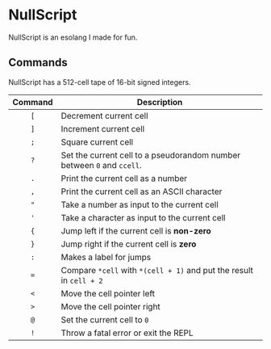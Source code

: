 # NullScript

NullScript is an esolang I made for fun.

## Commands

NullScript has a 512-cell tape of 16-bit signed integers.

|Command|Description|
|:-:|---|
|`[`|Decrement current cell
|`]`|Increment current cell
|`;`|Square current cell
|`?`|Set the current cell to a pseudorandom number between `0` and `ccell`.
|`.`|Print the current cell as a number
|`,`|Print the current cell as an ASCII character
|`"`|Take a number as input to the current cell
|`'`|Take a character as input to the current cell
|`{`|Jump left if the current cell is **non-zero**
|`}`|Jump right if the current cell is **zero**
|`:`|Makes a label for jumps
|`=`|Compare `*cell` with `*(cell + 1)` and put the result in `cell + 2`
|`<`|Move the cell pointer left
|`>`|Move the cell pointer right
|`@`|Set the current cell to `0`
|`!`|Throw a fatal error or exit the REPL
